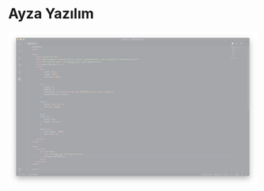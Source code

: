 # Ayza Yazılım

![Ayza Yazılım](https://raw.githubusercontent.com/fattihkoca/ayzayazilim/master/ayzayazilim-bg.png)
